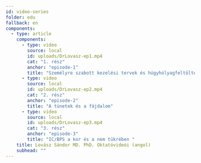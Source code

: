 ```yaml
---
id: video-series
folder: edu
fallback: en
components:
  - type: article
    components:
      - type: video
        source: local
        id: uploads/DrLovasz-ep1.mp4
        cat: "1. rész"
        anchor: "episode-1"
        title: "Személyre szabott kezelési tervek és húgyhólyagfeltöltések"
      - type: video
        source: local
        id: uploads/DrLovasz-ep2.mp4
        cat: "2. rész"
        anchor: "episode-2"
        title: "A tünetek és a fájdalom"
      - type: video
        source: local
        id: uploads/DrLovasz-ep3.mp4
        cat: "3. rész"
        anchor: "episode-3"
        title: "IC/BPS a kor és a nem tükrében "
    title: Lovász Sándor MD. PhD. Oktatóvideói (angol) 
    subhead: ""
---
```

